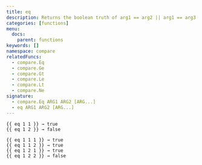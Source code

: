 ```yaml
---
title: eq
description: Returns the boolean truth of arg1 == arg2 || arg1 == arg3.
categories: [functions]
menu:
  docs:
    parent: functions
keywords: []
namespace: compare
relatedFuncs:
  - compare.Eq
  - compare.Ge
  - compare.Gt
  - compare.Le
  - compare.Lt
  - compare.Ne
signature:
  - compare.Eq ARG1 ARG2 [ARG...]
  - eq ARG1 ARG2 [ARG...]
---
```


```go-html-template
{{ eq 1 1 }} → true
{{ eq 1 2 }} → false

{{ eq 1 1 1 }} → true
{{ eq 1 1 2 }} → true
{{ eq 1 2 1 }} → true
{{ eq 1 2 2 }} → false
```
